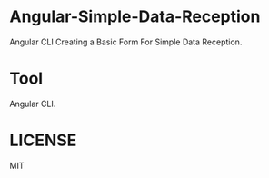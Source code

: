 # Angular-Simple-Data-Reception
Angular CLI Creating a Basic Form For Simple Data Reception.

# Tool
 Angular CLI.
 
# LICENSE 
 MIT
